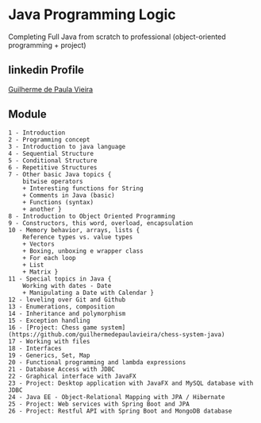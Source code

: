 # Java Programming Logic
Completing Full Java from scratch to professional (object-oriented programming + project)

## linkedin Profile
[Guilherme de Paula Vieira](https://www.linkedin.com/in/guilherme-de-paula-vieira/)

## Module
~~~
1 - Introduction
2 - Programming concept
3 - Introduction to java language
4 - Sequential Structure
5 - Conditional Structure
6 - Repetitive Structures
7 - Other basic Java topics {
	bitwise operators 
	+ Interesting functions for String
	+ Comments in Java (basic)
	+ Functions (syntax)
	+ another }
8 - Introduction to Object Oriented Programming
9 - Constructors, this word, overload, encapsulation
10 - Memory behavior, arrays, lists {
	Reference types vs. value types
	+ Vectors 
  	+ Boxing, unboxing e wrapper class
	+ For each loop
	+ List
	+ Matrix }
11 - Special topics in Java {
	Working with dates - Date
	+ Manipulating a Date with Calendar }
12 - leveling over Git and Github
13 - Enumerations, composition
14 - Inheritance and polymorphism
15 - Exception handling
16 - [Project: Chess game system](https://github.com/guilhermedepaulavieira/chess-system-java)
17 - Working with files
18 - Interfaces
19 - Generics, Set, Map
20 - Functional programming and lambda expressions
21 - Database Access with JDBC
22 - Graphical interface with JavaFX
23 - Project: Desktop application with JavaFX and MySQL database with JDBC
24 - Java EE - Object-Relational Mapping with JPA / Hibernate
25 - Project: Web services with Spring Boot and JPA
26 - Project: Restful API with Spring Boot and MongoDB database 